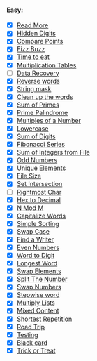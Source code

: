 #### Easy:

 * [x] [Read More](https://github.com/TraiOi/CodeEval/blob/master/Easy/Read_More.pl)
 * [x] [Hidden Digits](https://github.com/TraiOi/CodeEval/blob/master/Easy/Hidden_Digits.pl)
 * [x] [Compare Points](https://github.com/TraiOi/CodeEval/blob/master/Easy/Compare_Points.pl)
 * [x] [Fizz Buzz](https://github.com/TraiOi/CodeEval/blob/master/Easy/Fizz_Buzz.pl)
 * [x] [Time to eat](https://github.com/TraiOi/CodeEval/blob/master/Easy/Time_to_eat.pl)
 * [x] [Multiplication Tables](https://github.com/TraiOi/CodeEval/blob/master/Easy/Multiplication_Tables.pl)
 * [ ] [Data Recovery](https://github.com/TraiOi/CodeEval/blob/master/Easy/Data_Recovery.pl)
 * [x] [Reverse words](https://github.com/TraiOi/CodeEval/blob/master/Easy/Reverse_words.pl)
 * [x] [String mask](https://github.com/TraiOi/CodeEval/blob/master/Easy/String_mask.pl)
 * [x] [Clean up the words](https://github.com/TraiOi/CodeEval/blob/master/Easy/Clean_up_the_words.pl)
 * [x] [Sum of Primes](https://github.com/TraiOi/CodeEval/blob/master/Easy/Sum_of_Primes.pl)
 * [x] [Prime Palindrome](https://github.com/TraiOi/CodeEval/blob/master/Easy/Prime_Palindrome.pl)
 * [x] [Multiples of a Number](https://github.com/TraiOi/CodeEval/blob/master/Easy/Multiples_of_a_Number.pl)
 * [x] [Lowercase](https://github.com/TraiOi/CodeEval/blob/master/Easy/Lowercase.pl)
 * [x] [Sum of Digits](https://github.com/TraiOi/CodeEval/blob/master/Easy/Sum_of_Digits.pl)
 * [x] [Fibonacci Series](https://github.com/TraiOi/CodeEval/blob/master/Easy/Fibonacci_Series.pl)
 * [x] [Sum of Integers from File](https://github.com/TraiOi/CodeEval/blob/master/Easy/Sum_of_Integers_from_File.pl)
 * [x] [Odd Numbers](https://github.com/TraiOi/CodeEval/blob/master/Easy/Odd_Numbers.pl)
 * [x] [Unique Elements](https://github.com/TraiOi/CodeEval/blob/master/Easy/Unique_Elements.pl)
 * [x] [File Size](https://github.com/TraiOi/CodeEval/blob/master/Easy/File_Size.pl)
 * [x] [Set Intersection](https://github.com/TraiOi/CodeEval/blob/master/Easy/Set_Intersection.pl)
 * [ ] [Rightmost Char](https://github.com/TraiOi/CodeEval/blob/master/Easy/Rightmost_Char.pl)
 * [x] [Hex to Decimal](https://github.com/TraiOi/CodeEval/blob/master/Easy/Hex_to_Decimal.pl)
 * [x] [N Mod M](https://github.com/TraiOi/CodeEval/blob/master/Easy/N_Mod_M.pl)
 * [x] [Capitalize Words](https://github.com/TraiOi/CodeEval/blob/master/Easy/Capitalize_Words.pl)
 * [x] [Simple Sorting](https://github.com/TraiOi/CodeEval/blob/master/Easy/Simple_Sorting.pl)
 * [x] [Swap Case](https://github.com/TraiOi/CodeEval/blob/master/Easy/Swap_Case.pl)
 * [x] [Find a Writer](https://github.com/TraiOi/CodeEval/blob/master/Easy/Find_a_Writer.pl)
 * [x] [Even Numbers](https://github.com/TraiOi/CodeEval/blob/master/Easy/Even_Numbers.pl)
 * [x] [Word to Digit](https://github.com/TraiOi/CodeEval/blob/master/Easy/Word_to_Digit.pl)
 * [x] [Longest Word](https://github.com/TraiOi/CodeEval/blob/master/Easy/Longest_Word.pl)
 * [x] [Swap Elements](https://github.com/TraiOi/CodeEval/blob/master/Easy/Swap_Elements.pl)
 * [x] [Split The Number](https://github.com/TraiOi/CodeEval/blob/master/Easy/Split_The_Number.pl)
 * [x] [Swap Numbers](https://github.com/TraiOi/CodeEval/blob/master/Easy/Swap_Numbers.pl)
 * [x] [Stepwise word](https://github.com/TraiOi/CodeEval/blob/master/Easy/Stepwise_word.pl)
 * [x] [Multiply Lists](https://github.com/TraiOi/CodeEval/blob/master/Easy/Multiply_Lists.pl)
 * [x] [Mixed Content](https://github.com/TraiOi/CodeEval/blob/master/Easy/Mixed_Content.pl)
 * [x] [Shortest Repetition](https://github.com/TraiOi/CodeEval/blob/master/Easy/Shortest_Repetition.pl)
 * [x] [Road Trip](https://github.com/TraiOi/CodeEval/blob/master/Easy/Road_Trip.pl)
 * [x] [Testing](https://github.com/TraiOi/CodeEval/blob/master/Easy/Testing.pl)
 * [x] [Black card](https://github.com/TraiOi/CodeEval/blob/master/Easy/Black_card.pl)
 * [x] [Trick or Treat](https://github.com/TraiOi/CodeEval/blob/master/Easy/Trick_or_Treat.pl)